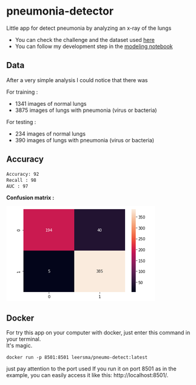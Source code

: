 # pneumonia-detector
Little app for detect pneumonia by analyzing an x-ray of the lungs

- You can check the challenge and the dataset used [here](pneumonia_modeling.ipynb)  
- You can follow my development step in the [modeling notebook](pneumonia_challenge.ipynb)


## Data

After a very simple analysis I could notice that there was

For training : 
 - 1341 images of normal lungs
 - 3875 images of lungs with pneumonia (virus or bacteria)

For testing : 
 - 234 images of normal lungs
 - 390 images of lungs with pneumonia (virus or bacteria)

## Accuracy

```
Accuracy: 92
Recall : 98
AUC : 97
```

**Confusion matrix :**

![Consufion matrix](assets/cm.png)

## Docker

For try this app on your computer with docker, just enter this command in your terminal.   
It's magic.

```docker
docker run -p 8501:8501 leersma/pneumo-detect:latest
```
just pay attention to the port used
If you run it on port 8501 as in the example, you can easily access it like this: http://localhost:8501/.

